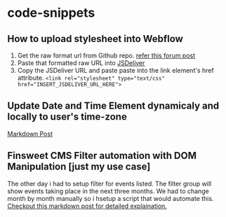 # code-snippets

## How to upload stylesheet into Webflow

1. Get the raw format url from Github repo.
   [refer this forum post](https://forum.webflow.com/t/how-to-embed-files-hosted-on-github/29281)
2. Paste that formatted raw URL into [JSDeliver](https://www.jsdelivr.com/rawgit)
3. Copy the JSDeliver URL and paste paste into the link element's href attribute.
    ` <link rel="stylesheet" type="text/css" href="INSERT_JSDELIVER_URL_HERE"> `

## Update Date and Time Element dynamicaly and locally to user's time-zone
[Markdown Post](https://github.com/zeshhaan/code-snippets/blob/main/date-time.md)

## Finsweet CMS Filter automation with DOM Manipulation [just my use case]
The other day i had to setup filter for events listed. The filter group will show events taking place in the next three months. We had to change month by month manually so i hsetup a script that would automate this. [Checkout this markdown post for detailed explaination.](https://github.com/zeshhaan/code-snippets/blob/main/monthModifier.md)
